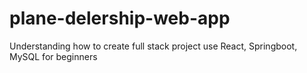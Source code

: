 # plane-delership-web-app

Understanding how to create full stack project use React, Springboot, MySQL for beginners
 

